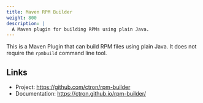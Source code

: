```yaml
---
title: Maven RPM Builder
weight: 800
description: |
  A Maven plugin for building RPMs using plain Java.
---
```


This is a Maven Plugin that can build RPM files using plain Java. It does not require the `rpmbuild` command line tool.

## Links

* Project: <https://github.com/ctron/rpm-builder>
* Documentation: <https://ctron.github.io/rpm-builder/>
